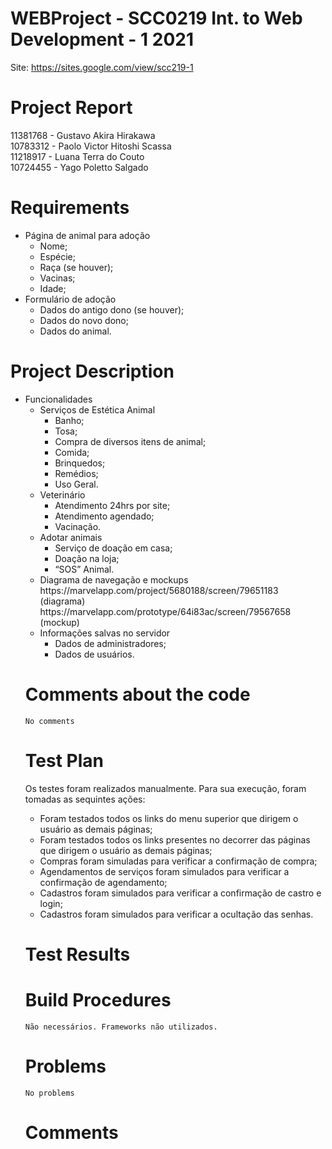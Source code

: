 # WEBProject - SCC0219 Int. to Web Development - 1 2021
Site: https://sites.google.com/view/scc219-1

# Project Report

11381768 - Gustavo Akira Hirakawa <br>
10783312 - Paolo Victor Hitoshi Scassa <br>
11218917 - Luana Terra do Couto <br>
10724455 - Yago Poletto Salgado <br>

# Requirements
<ul>
  <li>Página de animal para adoção
    <ul>
      <li>Nome;</li>
      <li>Espécie;</li>
      <li>Raça (se houver);</li>
      <li>Vacinas;</li>
      <li>Idade;</li>
    </ul>
  </li>
  <li>Formulário de adoção
    <ul>
      <li>Dados do antigo dono (se houver);</li>
      <li>Dados do novo dono;</li>
      <li>Dados do animal.</li>
    </ul>
  </li>
</ul>

# Project Description
<ul>
  <li>Funcionalidades
    <ul>
      <li>Serviços de Estética Animal
        <ul>
          <li>Banho;</li>
          <li>Tosa;</li>
          <li>Compra de diversos itens de animal;</li>
          <li>Comida;</li>
          <li>Brinquedos;</li>
          <li>Remédios;</li>
          <li>Uso Geral.</li>
        </ul>
      </li>
      <li>Veterinário
        <ul>
          <li>Atendimento 24hrs por site;</li>
          <li>Atendimento agendado;</li>
          <li>Vacinação.</li>
        </ul>
      </li>
      <li>Adotar animais
        <ul>
          <li>Serviço de doação em casa;</li>
          <li>Doação na loja;</li>
          <li>“SOS” Animal.</li>
        </ul>
      </li>
  <li>Diagrama de navegação e mockups</li>
      https://marvelapp.com/project/5680188/screen/79651183 (diagrama) <br>
      https://marvelapp.com/prototype/64i83ac/screen/79567658 (mockup)
  <li>Informações salvas no servidor
    <ul>
      <li>Dados de administradores;</li>
      <li>Dados de usuários.</li>
    </ul>
  </li>
</ul>


# Comments about the code
    No comments
    
# Test Plan
Os testes foram realizados manualmente. Para sua execução, foram tomadas as sequintes ações:
<ul>
  <li> Foram testados todos os links do menu superior que dirigem o usuário as demais páginas; </li>
  <li> Foram testados todos os links presentes no decorrer das páginas que dirigem o usuário as demais páginas; </li>
  <li> Compras foram simuladas para verificar a confirmação de compra; </li>
  <li> Agendamentos de serviços foram simulados para verificar a confirmação de agendamento; </li>
  <li> Cadastros foram simulados para verificar a confirmação de castro e login; </li>
  <li> Cadastros foram simulados para verificar a ocultação das senhas. </li>
</ul>
    
# Test Results
    
# Build Procedures
    Não necessários. Frameworks não utilizados.
    
# Problems
    No problems
    
# Comments
